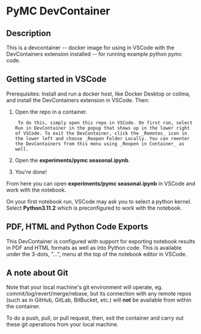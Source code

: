 # PyMC DevContainer

## Description
This is a devcontainer -- docker image for using in VSCode with the DevContainers extension installed -- for running example python pymc code.

## Getting started in VSCode
Prerequisites: Install and run a docker host, like Docker Desktop or colima, and install the DevContainers extension in VSCode. Then:

1. Open the repo in a container. 

        To do this, simply open this repo in VSCode. On first run, select Run in DevContainer in the popup that shows up in the lower right of VSCode. To exit the DevContainer, click the _Remotes_ icon in the lower left and choose _Reopen Folder Locally. You can reenter the DevContainers from this menu using _Reopen in Container_ as well.

2. Open the __experiments/pymc seasonal.ipynb__.
3. You're done!

From here you can open __experiments/pymc seasonal.ipynb__ in VSCode and work with the notebook.

On your first notebook run, VSCode may ask you to select a python kernel.
Select __Python3.11.2__ which is preconfigured to work with the notebook.

## PDF, HTML and Python Code Exports
This DevContainer is configured with support for exporting notebook results in PDF and HTML formats as well as into Python code.
This is available under the 3-dots, "...", menu at the top of the notebook editor in VSCode.

## A note about Git
Note that your local machine's git environment will operate, eg. commit/log/revert/merge/rebase, but its connection with any remote repos (such as in GitHub, GitLab, BitBucket, etc.) will __not__ be available from within the container.

To do a push, pull, or pull request, then, exit the container and carry out these git operations from your local machine.
